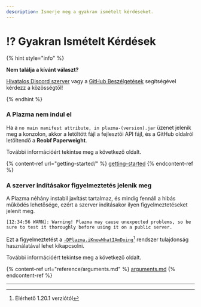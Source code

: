 ```yaml
---
description: Ismerje meg a gyakran ismételt kérdéseket.
---
```


# ⁉️ Gyakran Ismételt Kérdések

{% hint style="info" %}

**Nem találja a kívánt választ?**

[Hivatalos Discord szerver](https://discord.gg/MmfC52K8A8) vagy a [GitHub Beszélgetések](https://github.com/PlazmaMC/PlazmaBukkit/discussions) segítségével kérdezz a közösségtől!

{% endhint %}

### A Plazma nem indul el

Ha a `no main manifest attribute, in plazma-(version).jar` üzenet jelenik meg a konzolon, akkor a letöltött fájl a fejlesztői API fájl, és a GitHub oldalról letöltendő a **Reobf Paperweight**.

További információért tekintse meg a következő oldalt.

{% content-ref url="getting-started/" %}
[getting-started](getting-started#id-2)
{% endcontent-ref %}

### A szerver indításakor figyelmeztetés jelenik meg

A Plazma néhány instabil javítást tartalmaz, és mindig fennáll a hibás működés lehetősége, ezért a szerver indításakor ilyen figyelmeztetéseket jelenít meg.

```log
[12:34:56 WARN]: Warning! Plazma may cause unexpected problems, so be sure to test it thoroughly before using it on a public server.
```

Ezt a figyelmeztetést a [`-DPlazma.iKnowWhatIAmDoing`](#user-content-fn-1)[^1] rendszer tulajdonság használatával lehet kikapcsolni.

További információért tekintse meg a következő oldalt.

{% content-ref url="reference/arguments.md" %}
[arguments.md](reference/arguments.md#plazma.iknowwhatiamdoing)
{% endcontent-ref %}

***

[^1]: Elérhető 1.20.1 verziótól
